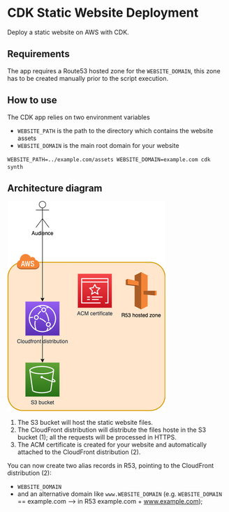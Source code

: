 # CDK Static Website Deployment
Deploy a static website on AWS with CDK. 

## Requirements 
The app requires a Route53 hosted zone for the `WEBSITE_DOMAIN`, this zone has to be created manually prior to the script execution.

## How to use 
The CDK app relies on two environment variables 
- `WEBSITE_PATH` is the path to the directory which contains the website assets 
- `WEBSITE_DOMAIN` is the main root domain for your website 

`WEBSITE_PATH=../example.com/assets WEBSITE_DOMAIN=example.com cdk synth`

## Architecture diagram
![architecture diagram](./architecture_diagram.png)

1. The S3 bucket will host the static website files.
2. The CloudFront distribution will distribute the files hoste in the S3 bucket (1); all the requests will be processed in HTTPS.
3. The ACM certificate is created for your website and automatically attached to the CloudFront distribution (2).


You can now create two alias records in R53, pointing to the CloudFront distribution (2):
- `WEBSITE_DOMAIN` 
- and an alternative domain like `www.WEBSITE_DOMAIN` (e.g. `WEBSITE_DOMAIN` == example.com --> in R53 example.com + www.example.com); 




